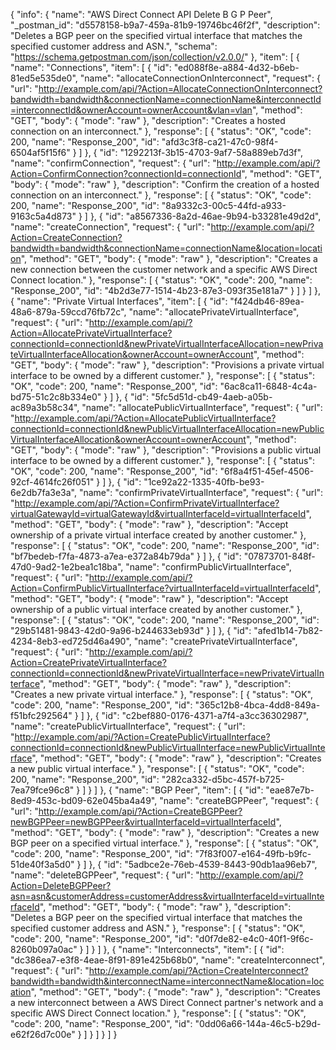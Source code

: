 {
  "info": {
    "name": "AWS Direct Connect API Delete B G P Peer",
    "_postman_id": "d5578158-b9a7-459a-81b9-19746bc46f2f",
    "description": "Deletes a BGP peer on the specified virtual interface that matches the specified customer address and ASN.",
    "schema": "https://schema.getpostman.com/json/collection/v2.0.0/"
  },
  "item": [
    {
      "name": "Connections",
      "item": [
        {
          "id": "ed088f8e-a884-4d32-b6eb-81ed5e535de0",
          "name": "allocateConnectionOnInterconnect",
          "request": {
            "url": "http://example.com/api/?Action=AllocateConnectionOnInterconnect?bandwidth=bandwidth&connectionName=connectionName&interconnectId=interconnectId&ownerAccount=ownerAccount&vlan=vlan",
            "method": "GET",
            "body": {
              "mode": "raw"
            },
            "description": "Creates a hosted connection on an interconnect."
          },
          "response": [
            {
              "status": "OK",
              "code": 200,
              "name": "Response_200",
              "id": "afd3c3f8-ca21-47c0-98f4-6504af5f15f6"
            }
          ]
        },
        {
          "id": "1292213f-3b15-4703-9af7-58a889eb7d3f",
          "name": "confirmConnection",
          "request": {
            "url": "http://example.com/api/?Action=ConfirmConnection?connectionId=connectionId",
            "method": "GET",
            "body": {
              "mode": "raw"
            },
            "description": "Confirm the creation of a hosted connection on an interconnect."
          },
          "response": [
            {
              "status": "OK",
              "code": 200,
              "name": "Response_200",
              "id": "8a9332c3-00c5-44fd-a933-9163c5a4d873"
            }
          ]
        },
        {
          "id": "a8567336-8a2d-46ae-9b94-b33281e49d2d",
          "name": "createConnection",
          "request": {
            "url": "http://example.com/api/?Action=CreateConnection?bandwidth=bandwidth&connectionName=connectionName&location=location",
            "method": "GET",
            "body": {
              "mode": "raw"
            },
            "description": "Creates a new connection between the customer network and a specific AWS Direct Connect location."
          },
          "response": [
            {
              "status": "OK",
              "code": 200,
              "name": "Response_200",
              "id": "4b2d3e77-1514-4b23-87e3-093f35e181a7"
            }
          ]
        }
      ]
    },
    {
      "name": "Private Virtual Interfaces",
      "item": [
        {
          "id": "f424db46-89ea-48a6-879a-59ccd76fb72c",
          "name": "allocatePrivateVirtualInterface",
          "request": {
            "url": "http://example.com/api/?Action=AllocatePrivateVirtualInterface?connectionId=connectionId&newPrivateVirtualInterfaceAllocation=newPrivateVirtualInterfaceAllocation&ownerAccount=ownerAccount",
            "method": "GET",
            "body": {
              "mode": "raw"
            },
            "description": "Provisions a private virtual interface to be owned by a different customer."
          },
          "response": [
            {
              "status": "OK",
              "code": 200,
              "name": "Response_200",
              "id": "6ac8ca11-6848-4c4a-bd75-51c2c8b334e0"
            }
          ]
        },
        {
          "id": "5fc5d51d-cb49-4aeb-a05b-ac89a3b58c34",
          "name": "allocatePublicVirtualInterface",
          "request": {
            "url": "http://example.com/api/?Action=AllocatePublicVirtualInterface?connectionId=connectionId&newPublicVirtualInterfaceAllocation=newPublicVirtualInterfaceAllocation&ownerAccount=ownerAccount",
            "method": "GET",
            "body": {
              "mode": "raw"
            },
            "description": "Provisions a public virtual interface to be owned by a different customer."
          },
          "response": [
            {
              "status": "OK",
              "code": 200,
              "name": "Response_200",
              "id": "6f8a4f51-45ef-4506-92cf-4614fc26f051"
            }
          ]
        },
        {
          "id": "1ce92a22-1335-40fb-be93-6e2db7fa3e3a",
          "name": "confirmPrivateVirtualInterface",
          "request": {
            "url": "http://example.com/api/?Action=ConfirmPrivateVirtualInterface?virtualGatewayId=virtualGatewayId&virtualInterfaceId=virtualInterfaceId",
            "method": "GET",
            "body": {
              "mode": "raw"
            },
            "description": "Accept ownership of a private virtual interface created by another customer."
          },
          "response": [
            {
              "status": "OK",
              "code": 200,
              "name": "Response_200",
              "id": "bf7bedeb-f7fa-4873-a7ea-e372a84b79da"
            }
          ]
        },
        {
          "id": "07873701-848f-47d0-9ad2-1e2bea1c18ba",
          "name": "confirmPublicVirtualInterface",
          "request": {
            "url": "http://example.com/api/?Action=ConfirmPublicVirtualInterface?virtualInterfaceId=virtualInterfaceId",
            "method": "GET",
            "body": {
              "mode": "raw"
            },
            "description": "Accept ownership of a public virtual interface created by another customer."
          },
          "response": [
            {
              "status": "OK",
              "code": 200,
              "name": "Response_200",
              "id": "29b51481-9843-42d0-9a96-b244633eb93d"
            }
          ]
        },
        {
          "id": "afed1b14-7b82-4234-8eb3-ed725d46a490",
          "name": "createPrivateVirtualInterface",
          "request": {
            "url": "http://example.com/api/?Action=CreatePrivateVirtualInterface?connectionId=connectionId&newPrivateVirtualInterface=newPrivateVirtualInterface",
            "method": "GET",
            "body": {
              "mode": "raw"
            },
            "description": "Creates a new private virtual interface."
          },
          "response": [
            {
              "status": "OK",
              "code": 200,
              "name": "Response_200",
              "id": "365c12b8-4bca-4dd8-849a-f51bfc292564"
            }
          ]
        },
        {
          "id": "c2bef880-0176-4371-a7f4-a3cc36302987",
          "name": "createPublicVirtualInterface",
          "request": {
            "url": "http://example.com/api/?Action=CreatePublicVirtualInterface?connectionId=connectionId&newPublicVirtualInterface=newPublicVirtualInterface",
            "method": "GET",
            "body": {
              "mode": "raw"
            },
            "description": "Creates a new public virtual interface."
          },
          "response": [
            {
              "status": "OK",
              "code": 200,
              "name": "Response_200",
              "id": "282ca332-d5bc-457f-b725-7ea79fce96c8"
            }
          ]
        }
      ]
    },
    {
      "name": "BGP Peer",
      "item": [
        {
          "id": "eae87e7b-8ed9-453c-bd09-62e045ba4a49",
          "name": "createBGPPeer",
          "request": {
            "url": "http://example.com/api/?Action=CreateBGPPeer?newBGPPeer=newBGPPeer&virtualInterfaceId=virtualInterfaceId",
            "method": "GET",
            "body": {
              "mode": "raw"
            },
            "description": "Creates a new BGP peer on a specified virtual interface."
          },
          "response": [
            {
              "status": "OK",
              "code": 200,
              "name": "Response_200",
              "id": "7f83f007-e164-49fb-b9fc-51de40f3a5d0"
            }
          ]
        },
        {
          "id": "5adbce2e-76eb-4539-8443-90db1aa96eb7",
          "name": "deleteBGPPeer",
          "request": {
            "url": "http://example.com/api/?Action=DeleteBGPPeer?asn=asn&customerAddress=customerAddress&virtualInterfaceId=virtualInterfaceId",
            "method": "GET",
            "body": {
              "mode": "raw"
            },
            "description": "Deletes a BGP peer on the specified virtual interface that matches the specified customer address and ASN."
          },
          "response": [
            {
              "status": "OK",
              "code": 200,
              "name": "Response_200",
              "id": "d0f7de82-e4c0-40f1-9f6c-8260b097a0ac"
            }
          ]
        }
      ]
    },
    {
      "name": "Interconnects",
      "item": [
        {
          "id": "dc386ea7-e3f8-4eae-8f91-891e425b68b0",
          "name": "createInterconnect",
          "request": {
            "url": "http://example.com/api/?Action=CreateInterconnect?bandwidth=bandwidth&interconnectName=interconnectName&location=location",
            "method": "GET",
            "body": {
              "mode": "raw"
            },
            "description": "Creates a new interconnect between a AWS Direct Connect partner's network and a specific AWS Direct Connect location."
          },
          "response": [
            {
              "status": "OK",
              "code": 200,
              "name": "Response_200",
              "id": "0dd06a66-144a-46c5-b29d-e62f26d7c00e"
            }
          ]
        }
      ]
    }
  ]
}